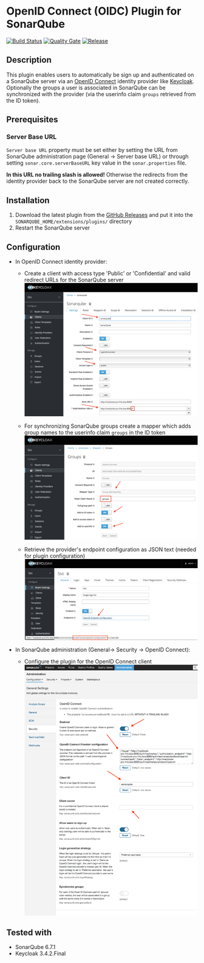 # OpenID Connect (OIDC) Plugin for SonarQube
[![Build Status](https://api.travis-ci.org/vaulttec/sonar-auth-oidc.svg)](https://travis-ci.org/vaulttec/sonar-auth-oidc) [![Quality Gate](https://sonarcloud.io/api/badges/gate?key=org.vaulttec.sonarqube.auth.oidc:sonar-auth-oidc-plugin)](https://sonarcloud.io/api/badges/gate?key=org.vaulttec.sonarqube.auth.oidc:sonar-auth-oidc-plugin) [![Release](https://img.shields.io/github/release/vaulttec/sonar-auth-oidc.svg)](https://github.com/vaulttec/sonar-auth-oidc/releases/latest)

## Description

This plugin enables users to automatically be sign up and authenticated on a SonarQube server via an [OpenID Connect](http://openid.net/connect/) identity provider like [Keycloak](http://www.keycloak.org). Optionally the groups a user is associated in SonarQube can be synchronized with the provider (via the userinfo claim `groups` retrieved from the ID token).

## Prerequisites

### Server Base URL

`Server base URL` property must be set either by setting the
URL from SonarQube administration page (General -\> Server base URL) or
through setting `sonar.core.serverBaseURL` key value in the `sonar.properties`
file.

**In this URL no trailing slash is allowed!** Otherwise the redirects from the identity provider back to the SonarQube server are not created correctly.

## Installation

1. Download the latest plugin from the [GitHub Releases](https://github.com/vaulttec/sonar-auth-oidc/releases) and put it into the `SONARQUBE_HOME/extensions/plugins/` directory
1. Restart the SonarQube server

## Configuration

- In OpenID Connect identity provider:
  - Create a client with access type 'Public' or 'Confidential' and valid redirect URLs for the SonarQube server
    ![Keycloak Client Configuration](docs/images/keycloak-client-config.png)

  - For synchronizing SonarQube groups create a mapper which adds group names to the userinfo claim `groups` in the ID token
    ![Keycloak Mapper Configuration](docs/images/keycloak-mapper-config.png)

  - Retrieve the provider's endpoint configuration as JSON text (needed for plugin configuration)
    ![Keycloak Client Configuration](docs/images/keycloak-endpoint-config.png)

- In SonarQube administration (General-\> Security -\> OpenID Connect):
  - Configure the plugin for the OpenID Connect client
    ![SonarQube Plugin Configuration](docs/images/plugin-config.png)

## Tested with

* SonarQube 6.7.1
* Keycloak 3.4.2.Final
